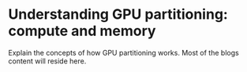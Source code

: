 # Understanding GPU partitioning: compute and memory

Explain the concepts of how GPU partitioning works. Most of the blogs content will reside here.
